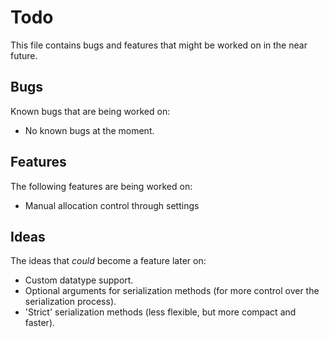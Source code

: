 # Todo

This file contains bugs and features that might be worked on in the near future.


## Bugs

Known bugs that are being worked on:
- No known bugs at the moment.


## Features

The following features are being worked on:
- Manual allocation control through settings


## Ideas

The ideas that *could* become a feature later on:
- Custom datatype support.
- Optional arguments for serialization methods (for more control over the serialization process).
- 'Strict' serialization methods (less flexible, but more compact and faster).

